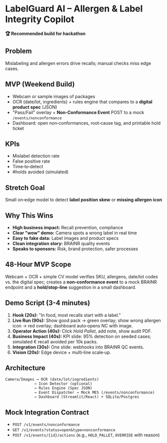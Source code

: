 # LabelGuard AI – Allergen & Label Integrity Copilot

**🏆 Recommended build for hackathon**

## Problem
Mislabeling and allergen errors drive recalls; manual checks miss edge cases.

## MVP (Weekend Build)
* Webcam or sample images of packages
* OCR (date/lot, ingredients) + rules engine that compares to a **digital product spec** (JSON)
* "Pass/Fail" overlay + **Non‑Conformance Event** POST to a mock `/events/nonconformance`
* Dashboard: open non‑conformances, root‑cause tag, and printable hold ticket

## KPIs
* Mislabel detection rate
* False positive rate
* Time‑to‑detect
* #holds avoided (simulated)

## Stretch Goal
Small on‑edge model to detect **label position skew** or **missing allergen icon**

## Why This Wins
* **High business impact:** Recall prevention, compliance
* **Clear "wow" demo:** Camera spots a wrong label in real time
* **Easy to fake data:** Label images and product specs
* **Clean integration story:** BRAINR quality events
* **Speaks to sponsors:** Risk, brand protection, safer processes

## 48-Hour MVP Scope
Webcam + OCR + simple CV model verifies SKU, allergens, date/lot codes vs. the digital spec; creates a **non‑conformance event** to a mock BRAINR endpoint and a **hold/stop‑line** suggestion in a small dashboard.

## Demo Script (3-4 minutes)
1. **Hook (20s):** "In food, most recalls start with a label."
2. **Live Run (90s):** Show good pack → green overlay; show wrong allergen icon → red overlay; dashboard auto‑opens NC with image.
3. **Operator Action (40s):** Click *Hold Pallet*, add note, show audit PDF.
4. **Business Impact (40s):** KPI slide: 95% detection on seeded cases; simulated € recall avoided per 10k packs.
5. **Integration (30s):** One slide: webhooks into BRAINR QC events.
6. **Vision (20s):** Edge device + multi‑line scale‑up.

## Architecture
```
Camera/Images → OCR (date/lot/ingredients)
             → Icon Detector (optional)  
             → Rules Engine (Spec JSON)
             → Event Dispatcher → Mock MES (/events/nonconformance)
             → Dashboard (Streamlit/React) + SQLite/Postgres
```

## Mock Integration Contract
* `POST /v1/events/nonconformance`
* `GET /v1/events?status=open&type=nonconformance`
* `POST /v1/events/{id}/actions` (e.g., `HOLD_PALLET`, `OVERRIDE` with reason)